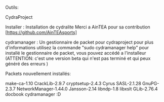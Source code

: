 Outils:

CydraProject

Installer : Installation de cydralite
Merci a AinTEA pour sa contribution [https://github.com/AinTEAsports]


cydramanager : Un gestionnaire de packet pour cydraproject
pour plus d'informations utilisez la commande "sudo cydramanager help"
pour installé le gestionnaire de packet, vous pouvez accédé a l'installeur
(ATTENTION: c'est une version beta qui n'est pas terminé et qui peux généré des erreurs )

Packets nouvellement installés: 

make-ca-1.10
CrackLib-2.9.7
cryptsetup-2.4.3
Cyrus SASL-2.1.28
GnuPG-2.3.7
NetworkManager-1.44.0
Jansson-2.14
libndp-1.8
libxslt
GLib-2.76.4 
docbook
cydramanager :D

